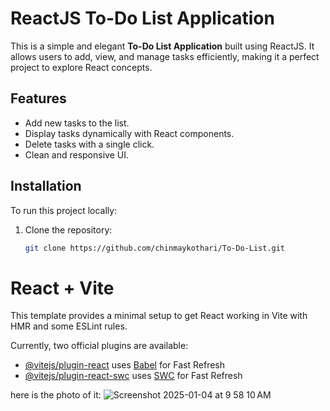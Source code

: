 # ReactJS To-Do List Application

This is a simple and elegant **To-Do List Application** built using ReactJS. It allows users to add, view, and manage tasks efficiently, making it a perfect project to explore React concepts.

## Features

- Add new tasks to the list.
- Display tasks dynamically with React components.
- Delete tasks with a single click.
- Clean and responsive UI.

## Installation

To run this project locally:

1. Clone the repository:
   ```bash
   git clone https://github.com/chinmaykothari/To-Do-List.git


# React + Vite

This template provides a minimal setup to get React working in Vite with HMR and some ESLint rules.

Currently, two official plugins are available:

- [@vitejs/plugin-react](https://github.com/vitejs/vite-plugin-react/blob/main/packages/plugin-react/README.md) uses [Babel](https://babeljs.io/) for Fast Refresh
- [@vitejs/plugin-react-swc](https://github.com/vitejs/vite-plugin-react-swc) uses [SWC](https://swc.rs/) for Fast Refresh

here is the photo of it:
![Screenshot 2025-01-04 at 9 58 10 AM](https://github.com/user-attachments/assets/cb689d95-b533-45ad-ae22-342c7689e8a9)
